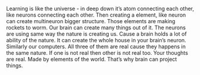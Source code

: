 Learning is like the universe - in deep down it’s atom connecting each other, like neurons connecting each other. Then creating a element, like neuron can create multineuron bigger structure. Those elements are making rockets to worm. Our brain can create many things out of it. The neurons are using same way the nature is creating us. Cause a brain holds a lot of ability of the nature. It can create the whole house in your brain’s neuron. Similarly our computers. All three of them are real cause they happens in the same nature. If one is not real then other is not real too. Your thoughts are real. Made by elements of the world. That’s why brain can project things.
